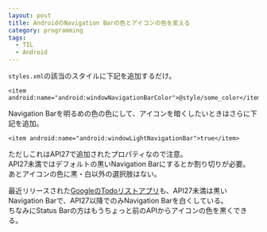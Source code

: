 ```yaml
---
layout: post
title: AndroidのNavigation Barの色とアイコンの色を変える
category: programming
tags:
  - TIL
  - Android
---
```


`styles.xml`の該当のスタイルに下記を追加するだけ。

```
<item android:name="android:windowNavigationBarColor">@style/some_color</item>
```

Navigation Barを明るめの色の色にして、アイコンを暗くしたいときはさらに下記を追加。

```
<item android:name="android:windowLightNavigationBar">true</item>
```

ただしこれはAPI27で追加されたプロパティなので注意。  
API27未満ではデフォルトの黒いNavigation Barにするとか割り切りが必要。  
あとアイコンの色に黒・白以外の選択肢はない。

最近リリースされた[GoogleのTodoリストアプリ](https://play.google.com/store/apps/details?id=com.google.android.apps.tasks)も、API27未満は黒いNavigation Barで、API27以降でのみNavigation Barを白くしている。  
ちなみにStatus Barの方はもうちょっと前のAPIからアイコンの色を黒くできる。
